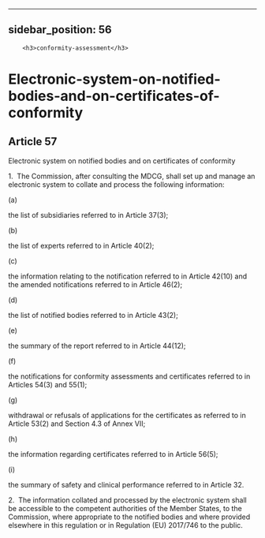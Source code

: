 
---
sidebar_position: 56
---
        <h3>conformity-assessment</h3>
<h1>Electronic-system-on-notified-bodies-and-on-certificates-of-conformity</h1>
<h2>Article 57</h2>
   <p class="stitle-article-norm">Electronic system on notified bodies and on certificates of conformity</p>
   <p class="norm">1.&nbsp;&nbsp;The Commission, after consulting the 
MDCG, shall set up and manage an electronic system to collate and 
process the following information:</p>
   <div class="grid-container grid-list">
      <div class="list grid-list-column-1">
         <span>(a)&nbsp;</span>
      </div>
      <div class="grid-list-column-2">
         <p class="norm">the list of subsidiaries referred to in Article&nbsp;37(3);</p>
      </div>
   </div>
   <div class="grid-container grid-list">
      <div class="list grid-list-column-1">
         <span>(b)&nbsp;</span>
      </div>
      <div class="grid-list-column-2">
         <p class="norm">the list of experts referred to in Article&nbsp;40(2);</p>
      </div>
   </div>
   <div class="grid-container grid-list">
      <div class="list grid-list-column-1">
         <span>(c)&nbsp;</span>
      </div>
      <div class="grid-list-column-2">
         <p class="norm">the information relating to the notification 
referred to in Article&nbsp;42(10) and the amended notifications 
referred to in Article&nbsp;46(2);</p>
      </div>
   </div>
   <div class="grid-container grid-list">
      <div class="list grid-list-column-1">
         <span>(d)&nbsp;</span>
      </div>
      <div class="grid-list-column-2">
         <p class="norm">the list of notified bodies referred to in Article&nbsp;43(2);</p>
      </div>
   </div>
   <div class="grid-container grid-list">
      <div class="list grid-list-column-1">
         <span>(e)&nbsp;</span>
      </div>
      <div class="grid-list-column-2">
         <p class="norm">the summary of the report referred to in Article&nbsp;44(12);</p>
      </div>
   </div>
   <div class="grid-container grid-list">
      <div class="list grid-list-column-1">
         <span>(f)&nbsp;</span>
      </div>
      <div class="grid-list-column-2">
         <p class="norm">the notifications for conformity assessments and certificates referred to in Articles&nbsp;54(3) and 55(1);</p>
      </div>
   </div>
   <div class="grid-container grid-list">
      <div class="list grid-list-column-1">
         <span>(g)&nbsp;</span>
      </div>
      <div class="grid-list-column-2">
         <p class="norm">withdrawal or refusals of applications for the 
certificates as referred to in Article&nbsp;53(2) and Section&nbsp;4.3 
of Annex&nbsp;VII;</p>
      </div>
   </div>
   <div class="grid-container grid-list">
      <div class="list grid-list-column-1">
         <span>(h)&nbsp;</span>
      </div>
      <div class="grid-list-column-2">
         <p class="norm">the information regarding certificates referred to in Article&nbsp;56(5);</p>
      </div>
   </div>
   <div class="grid-container grid-list">
      <div class="list grid-list-column-1">
         <span>(i)&nbsp;</span>
      </div>
      <div class="grid-list-column-2">
         <p class="norm">the summary of safety and clinical performance referred to in Article&nbsp;32.</p>
      </div>
   </div>
   <p class="norm">2.&nbsp;&nbsp;The information collated and processed 
by the electronic system shall be accessible to the competent 
authorities of the Member&nbsp;States, to the Commission, where 
appropriate to the notified bodies and where provided elsewhere in this 
regulation or in Regulation&nbsp;(EU)&nbsp;2017/746 to the public.</p>